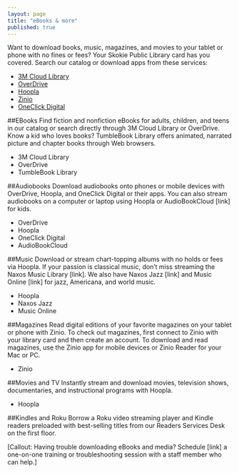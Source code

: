 ```yaml
---
layout: page
title: "eBooks & more"
published: true
---
```


Want to download books, music, magazines, and movies to your tablet or phone with no fines or fees? Your Skokie Public Library card has you covered. Search our catalog or download apps from these services:

- [3M Cloud Library](http://ebook.3m.com/library/SkokiePublicLibrary/)
- [OverDrive](http://overdrive.skokielibrary.info/)
- [Hoopla](http://hoopla.skokielibrary.info)
- [Zinio](https://www.rbdigital.com/skokieil/service/zinio/landing?)
- [OneClick Digital](http://skokieil.oneclickdigital.com/)

##EBooks
Find fiction and nonfiction eBooks for adults, children, and teens in our catalog or search directly through 3M Cloud Library or OverDrive. Know a kid who loves books? TumbleBook Library offers animated, narrated picture and chapter books through Web browsers.

- 3M Cloud Library
- OverDrive
- TumbleBook Library

##Audiobooks
Download audiobooks onto phones or mobile devices with OverDrive, Hoopla, and OneClick Digital or their apps. You can also stream audiobooks on a computer or laptop using Hoopla or AudioBookCloud [link] for kids.

- OverDrive
- Hoopla
- OneClick Digital
- AudioBookCloud

##Music
Download or stream chart-topping albums with no holds or fees via Hoopla. If your passion is classical music, don’t miss streaming the Naxos Music Library [link]. We also have Naxos Jazz [link] and Music Online [link] for jazz, Americana, and world music.

- Hoopla
- Naxos Jazz
- Music Online

##Magazines
Read digital editions of your favorite magazines on your tablet or phone with Zinio.
To check out magazines, first connect to Zinio with your library card and then create an account. To download and read magazines, use the Zinio app for mobile devices or Zinio Reader for your Mac or PC.

- Zinio

##Movies and TV
Instantly stream and download movies, television shows, documentaries, and instructional programs with Hoopla.

- Hoopla

##Kindles and Roku
Borrow a Roku video streaming player and Kindle readers preloaded with best-selling titles from our Readers Services Desk on the first floor.

[Callout: Having trouble downloading eBooks and media? Schedule [link] a one-on-one training or troubleshooting session with a staff member who can help.]
